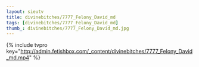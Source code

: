 ```yaml
--- 
layout: sieutv
title: divinebitches/7777_Felony_David_md
tags: [divinebitches/7777_Felony_David_md]
thumb_: divinebitches/7777_Felony_David_md.jpg
---
```

{% include tvpro key="http://admin.fetishbox.com/_content/divinebitches/7777_Felony_David_md.mp4" %} 
